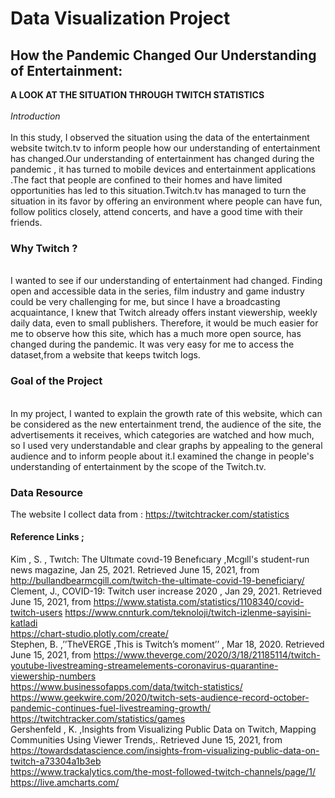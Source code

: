 # Data Visualization Project

## How the Pandemic Changed Our Understanding of Entertainment: 
**A LOOK AT THE SITUATION THROUGH TWITCH STATISTICS**
<br> <br/> *Introduction* <br/> <br>
  In this study, I observed the situation using the data of the entertainment website twitch.tv to inform people how our understanding of entertainment has changed.Our understanding of entertainment has changed during the pandemic , it has turned to mobile devices and entertainment applications .The fact that people are confined to their homes and have limited opportunities has led to this situation.Twitch.tv has managed to turn the situation in its favor by offering an environment where people can have fun, follow politics closely, attend concerts, and have a good time with their friends. 
  
  ### Why Twitch ?
  <br/>
   I wanted to see if our understanding of entertainment had changed. Finding open and accessible data in the series, film industry and game industry could be very challenging for me, but since I have a broadcasting acquaintance, I knew that Twitch already offers instant viewership, weekly daily data, even to small publishers. Therefore, it would be much easier for me to observe how this site, which has a much more open source, has changed during the pandemic. It was very easy for me to access the dataset,from a website that keeps twitch logs.
   
   ### Goal of the Project
   <br/>
    In my project, I wanted to explain the growth rate of this website, which can be considered as the new entertainment trend, the audience of the site, the advertisements it receives, which categories are watched and how much, so I used very understandable and clear graphs by appealing to the general audience and to inform people about it.I examined the change in people's understanding of entertainment by the scope of the Twitch.tv. <br/>
  
### Data Resource 
   
  The website I collect data from : https://twitchtracker.com/statistics
   
   #### Reference Links ;
  Kim , S. , Twıtch: The Ultımate covıd-19 Benefıcıary ,Mcgıll's student-run news magazine, Jan 25, 2021. Retrieved June 15, 2021, from http://bullandbearmcgill.com/twitch-the-ultimate-covid-19-beneficiary/ <br>
Clement, J.,  COVID-19: Twitch user increase 2020 , Jan 29, 2021. Retrieved June 15, 2021, from https://www.statista.com/statistics/1108340/covid-twitch-users 
https://www.cnnturk.com/teknoloji/twitch-izlenme-sayisini-katladi<br>
https://chart-studio.plotly.com/create/<br>
Stephen, B. ,’’TheVERGE ,This is Twitch’s moment’’ , Mar 18, 2020. Retrieved June 15, 2021, from https://www.theverge.com/2020/3/18/21185114/twitch-youtube-livestreaming-streamelements-coronavirus-quarantine-viewership-numbers <br>
https://www.businessofapps.com/data/twitch-statistics/<br>
https://www.geekwire.com/2020/twitch-sets-audience-record-october-pandemic-continues-fuel-livestreaming-growth/<br>
https://twitchtracker.com/statistics/games<br>
Gershenfeld , K. ,Insights from Visualizing Public Data on Twitch, Mapping Communities Using Viewer Trends,. Retrieved June 15, 2021, from https://towardsdatascience.com/insights-from-visualizing-public-data-on-twitch-a73304a1b3eb <br>
https://www.trackalytics.com/the-most-followed-twitch-channels/page/1/<br>
 https://live.amcharts.com/<br>
 <br>
